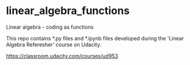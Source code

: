 # linear_algebra_functions
Linear algebra - coding as functions

This repo contains *.py files and *.ipynb files developed during the
'Linear Algebra Referesher' course on Udacity.

https://classroom.udacity.com/courses/ud953

